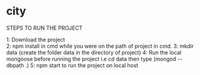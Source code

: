 # city

STEPS TO RUN THE PROJECT

1: Download the project<br>
2: npm install in cmd while you were on the path of project in cmd.
3: mkdir data (create the folder data in the directory of project)
4: Run the local mongoose before running the project i.e cd data then type (mongod --dbpath .) 
5: npm start to run the project on local host
